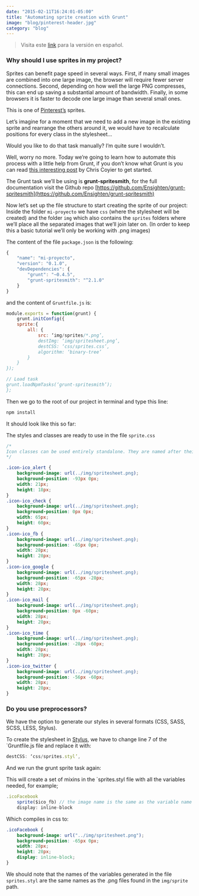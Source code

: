 ```yaml
---
date: "2015-02-11T16:24:01-05:00"
title: "Automating sprite creation with Grunt"
image: "blog/pinterest-header.jpg"
category: "blog"
---
```


> Visita este [link](http://frontendlabs.io/889--automatizar-la-creacion-de-sprites-con-grunt) para la versión en español.

### Why should I use sprites in my project?

Sprites can benefit page speed in several ways. First, if many small images are combined into one large image, the browser will require fewer server connections. Second, depending on how well the large PNG compresses, this can end up saving a substantial amount of bandwidth. Finally, in some browsers it is faster to decode one large image than several small ones.

This is one of [Pinterest’s](http://pinterest.com) sprites.

Let’s imagine for a moment that we need to add a new image in the existing sprite and rearrange the others around it, we would have to recalculate positions for every class in the stylesheet…

Would you like to do that task manually? I’m quite sure I wouldn’t.

Well, worry no more. Today we’re going to learn how to automate this process with a little help from Grunt, if you don’t know what Grunt is you can read [this interesting post](http://24ways.org/2013/grunt-is-not-weird-and-hard/ "Grunt for People Who Think Things Like Grunt are Weird and Hard") by Chris Coyier to get started.

The Grunt task we’ll be using is **grunt-spritesmith**, for the full documentation visit the Github repo [https://github.com/Ensighten/grunt-spritesmith](https://github.com/Ensighten/grunt-spritesmith)

Now let’s set up the file structure to start creating the sprite of our project:
Inside the folder `mi-proyecto` we have `css` (where the stylesheet will be created) and the folder `img` which also contains the `sprites` folders where we’ll place all the separated images that we’ll join later on. (In order to keep this a basic tutorial we’ll only be working with .png images)

The content of the file `package.json` is the following:

```js
{
	"name": "mi-proyecto",
	"version": "0.1.0",
	"devDependencies": {
		"grunt": "~0.4.5",
		"grunt-spritesmith": "^2.1.0"
	}
}
```

and the content of `Gruntfile.js` is:

```js
module.exports = function(grunt) {
	grunt.initConfig({
	sprite:{
		all: {
			src: ‘img/sprites/*.png’,
			destImg: ‘img/spritesheet.png’,
			destCSS: ‘css/sprites.css’,
			algorithm: ‘binary-tree’
		}
	}
});

// Load task
grunt.loadNpmTasks(‘grunt-spritesmith’);
};

```

Then we go to the root of our project in terminal and type this line:

```js
npm install
```

It should look like this so far:

The styles and classes are ready to use in the file `sprite.css`

```css
/*  
Icon classes can be used entirely standalone. They are named after their original file names.
*/

.icon-ico_alert {
	background-image: url(../img/spritesheet.png);
	background-position: -93px 0px;
	width: 21px;
	height: 18px;
}
.icon-ico_check {
	background-image: url(../img/spritesheet.png);
	background-position: 0px 0px;
	width: 65px;
	height: 60px;
}
.icon-ico_fb {
	background-image: url(../img/spritesheet.png);
	background-position: -65px 0px;
	width: 28px;
	height: 28px;
}
.icon-ico_google {
	background-image: url(../img/spritesheet.png);
	background-position: -65px -28px;
	width: 28px;
	height: 28px;
}
.icon-ico_mail {
	background-image: url(../img/spritesheet.png);
	background-position: 0px -60px;
	width: 28px;
	height: 28px;
}
.icon-ico_time {
	background-image: url(../img/spritesheet.png);
	background-position: -28px -60px;
	width: 28px;
	height: 28px;
}
.icon-ico_twitter {
	background-image: url(../img/spritesheet.png);
	background-position: -56px -60px;
	width: 28px;
	height: 28px;
}
```

### Do you use preprocessors?

We have the option to generate our styles in several formats (CSS, SASS, SCSS, LESS, Stylus).

To create the stylesheet in [Stylus](http://learnboost.github.io/stylus/), we have to change line 7 of the `Gruntfile.js file and replace it with:

```js
destCSS: ‘css/sprites.styl’,
```

And we run the grunt sprite task again:

This will create a set of mixins in the `sprites.styl file with all the variables needed, for example;

```js
.icoFacebook
	sprite($ico_fb) // the image name is the same as the variable name
	display: inline-block
```

Which compiles in css to:

```css
.icoFacebook {
	background-image: url("../img/spritesheet.png");
	background-position: -65px 0px;
	width: 28px;
	height: 28px;
	display: inline-block;
}
```

We should note that the names of the variables generated in the file `sprites.styl` are the same names as the .png files found in the `img/sprite` path.
